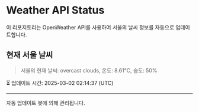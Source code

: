 
# Weather API Status

이 리포지토리는 OpenWeather API를 사용하여 서울의 날씨 정보를 자동으로 업데이트합니다.

## 현재 서울 날씨
> 서울의 현재 날씨: overcast clouds, 온도: 8.61°C, 습도: 50%

⏳ 업데이트 시간: 2025-03-02 02:14:37 (UTC)

---
자동 업데이트 봇에 의해 관리됩니다.
